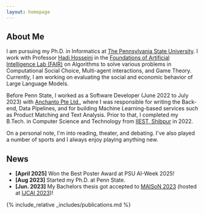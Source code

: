 ```yaml
---
layout: homepage
---
```


## About Me

I am pursuing my Ph.D. in Informatics at [The Pennsylvania State University](https://ist.psu.edu/). I work with Professor [Hadi Hosseini](https://faculty.ist.psu.edu/hadi/) in the [Foundations of Artificial Intelligence Lab (FAIR)](https://sites.google.com/view/fairailab) on Algorithms to solve various problems in Computational Social Choice, Multi-agent interactions, and Game Theory. Currently, I am working on evaluating the social and economic behavior of Large Language Models.

Before Penn State, I worked as a Software Developer (June 2022 to July 2023) with [Anchanto Pte Ltd.](https://www.anchanto.com/), where I was responsible for writing the Back-end, Data Pipelines, and for building Machine Learning-based services such as Product Matching and Text Analysis. Prior to that, I completed my B.Tech. in Computer Science and Technology from [IIEST, Shibpur](https://www.iiests.ac.in/) in 2022. 

On a personal note, I'm into reading, theater, and debating. I've also played a number of sports and I always enjoy playing anything new.

## News

- **[April 2025]** Won the Best Poster Award at PSU AI-Week 2025!
- **[Aug 2023]** Started my Ph.D. at Penn State.
- **[Jun. 2023]** My Bachelors thesis got accepted to [MAISoN 2023](https://2023.maisonworkshop.org/accepted-papers) (hosted at [IJCAI 2023](https://ijcai-23.org/))!

{% include_relative _includes/publications.md %}

